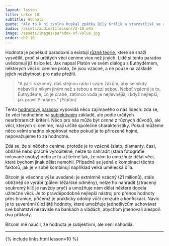 ```yaml
---
layout: lesson
title: Lekce 10
subtitle: Hodnota
quote: "Ale to k ní zvolna hupkal zpátky Bílý Králík a starostlivě se rozhlížel, jako by byl něco ztratil..."
audio: /assets/audio/21lessons/2-10.m4a
image: /assets/images/paradox-of-value.jpg
order: ch2-10
---
```


Hodnota je poněkud paradoxní a existují [různé teorie][multiple theories], které se snaží 
vysvětlit, proč si určitých věcí ceníme více než jiných. Lidé si tento 
paradox uvědomují již tisíce let. Jak napsal Platón ve svém dialogu 
s Euthydémem, některých věcí si ceníme proto, že jsou vzácné, a ne pouze 
na základě jejich nezbytnosti pro naše přežití.

> "A jsi-li rozumný, dáš stejnou radu i svým žákům, aby se nikdy 
> nebavili s nikým jiným než s tebou a mezi sebou. Neboť vzácné je to, 
> Euthydéme, co je drahé, zatímco voda je nejlevnější, i když nejlepší, 
> jak pravil Pindaros."
> <cite>[Platón]</cite>

Tento [hodnotový paradox][paradox of value] vypovídá něco zajímavého o nás lidech: zdá se, 
že věci hodnotíme na [subjektivním][subjective] základě, ale podle určitých 
nearbitrárních kritérií. Něco pro nás může být *cenné* z různých důvodů, 
ale věci, kterých si ceníme, mají určité společné charakteristiky. Pokud 
můžeme něco velmi snadno okopírovat nebo pokud je to přirozeně hojné, 
nepovažujeme to za hodnotné.

Zdá se, že si něčeho ceníme, protože je to vzácné (zlato, diamanty, čas), 
obtížně nebo pracně vyrobitelné, nelze to nahradit (stará fotografie 
milované osoby) nebo je to užitečné tak, že nám to umožňuje dělat věci, které 
bychom jinak dělat nemohli. Případně se jedná o kombinaci těchto faktorů, 
jak je v sobě kombinují například velká umělecká díla.

Bitcoin je všechno výše uvedené: je extrémně vzácný (21 milionů), stále 
obtížněji se vyrábí (půlení těžařské odměny), nelze ho nahradit (ztracený 
soukromý klíč je navždy pryč) a umožňuje nám dělat některé docela užitečné 
věci. Je to pravděpodobně nejlepší nástroj pro přenos hodnoty přes hranice, 
přičemž je prakticky odolný vůči cenzuře a konfiskaci. Navíc je to 
suverénní úložiště hodnoty, které umožňuje jednotlivcům uchovávat své 
bohatství nezávisle na bankách a vládách, abychom jmenovali alespoň dva 
příklady.

Bitcoin mě naučil, že hodnota je subjektivní, ale není nahodilá.

---

{% include links.html lesson=10 %}

[Euthydemus]: http://www.perseus.tufts.edu/hopper/text?doc=Perseus:text:1999.01.0178:text=Euthyd.
[Plato]: http://www.perseus.tufts.edu/hopper/text?doc=plat.+euthyd.+304b

<!-- Wikipedia -->
[multiple theories]: https://en.wikipedia.org/wiki/Theory_of_value_%28economics%29
[paradox of value]: https://en.wikipedia.org/wiki/Paradox_of_value
[subjective]: https://en.wikipedia.org/wiki/Subjective_theory_of_value
[alice]: https://en.wikipedia.org/wiki/Alice%27s_Adventures_in_Wonderland
[carroll]: https://en.wikipedia.org/wiki/Lewis_Carroll
